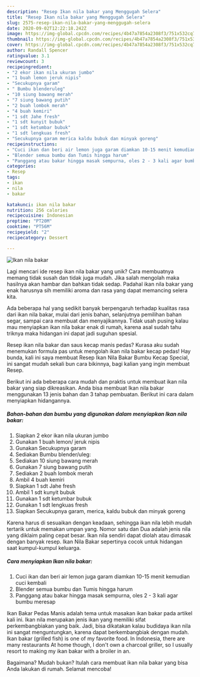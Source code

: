 ```yaml
---
description: "Resep Ikan nila bakar yang Menggugah Selera"
title: "Resep Ikan nila bakar yang Menggugah Selera"
slug: 2575-resep-ikan-nila-bakar-yang-menggugah-selera
date: 2020-09-02T12:22:18.242Z
image: https://img-global.cpcdn.com/recipes/4b47a7854a2308f3/751x532cq70/ikan-nila-bakar-foto-resep-utama.jpg
thumbnail: https://img-global.cpcdn.com/recipes/4b47a7854a2308f3/751x532cq70/ikan-nila-bakar-foto-resep-utama.jpg
cover: https://img-global.cpcdn.com/recipes/4b47a7854a2308f3/751x532cq70/ikan-nila-bakar-foto-resep-utama.jpg
author: Randall Spencer
ratingvalue: 3.1
reviewcount: 3
recipeingredient:
- "2 ekor ikan nila ukuran jumbo"
- "1 buah lemon jeruk nipis"
- "Secukupnya garam"
- " Bumbu blenderuleg"
- "10 siung bawang merah"
- "7 siung bawang putih"
- "2 buah lombok merah"
- "4 buah kemiri"
- "1 sdt Jahe fresh"
- "1 sdt kunyit bubuk"
- "1 sdt ketumbar bubuk"
- "1 sdt lengkuas fresh"
- "Secukupnya garam merica kaldu bubuk dan minyak goreng"
recipeinstructions:
- "Cuci ikan dan beri air lemon juga garam diamkan 10-15 menit kemudian cuci kembali"
- "Blender semua bumbu dan Tumis hingga harum"
- "Panggang atau bakar hingga masak sempurna, oles 2 - 3 kali agar bumbu meresap"
categories:
- Resep
tags:
- ikan
- nila
- bakar

katakunci: ikan nila bakar 
nutrition: 256 calories
recipecuisine: Indonesian
preptime: "PT20M"
cooktime: "PT56M"
recipeyield: "2"
recipecategory: Dessert

---
```



![Ikan nila bakar](https://img-global.cpcdn.com/recipes/4b47a7854a2308f3/751x532cq70/ikan-nila-bakar-foto-resep-utama.jpg)

Lagi mencari ide resep ikan nila bakar yang unik? Cara membuatnya memang tidak susah dan tidak juga mudah. Jika salah mengolah maka hasilnya akan hambar dan bahkan tidak sedap. Padahal ikan nila bakar yang enak harusnya sih memiliki aroma dan rasa yang dapat memancing selera kita.

Ada beberapa hal yang sedikit banyak berpengaruh terhadap kualitas rasa dari ikan nila bakar, mulai dari jenis bahan, selanjutnya pemilihan bahan segar, sampai cara membuat dan menyajikannya. Tidak usah pusing kalau mau menyiapkan ikan nila bakar enak di rumah, karena asal sudah tahu triknya maka hidangan ini dapat jadi suguhan spesial.

Resep ikan nila bakar dan saus kecap manis pedas? Kurasa aku sudah menemukan formula pas untuk mengolah ikan nila bakar kecap pedas! Hay bunda, kali ini saya membuat Resep Ikan Nila Bakar Bumbu Kecap Special, ini sangat mudah sekali bun cara bikinnya, bagi kalian yang ingin membuat Resep.


Berikut ini ada beberapa cara mudah dan praktis untuk membuat ikan nila bakar yang siap dikreasikan. Anda bisa membuat Ikan nila bakar menggunakan 13 jenis bahan dan 3 tahap pembuatan. Berikut ini cara dalam menyiapkan hidangannya.

<!--inarticleads1-->

##### Bahan-bahan dan bumbu yang digunakan dalam menyiapkan Ikan nila bakar:

1. Siapkan 2 ekor ikan nila ukuran jumbo
1. Gunakan 1 buah lemon/ jeruk nipis
1. Gunakan Secukupnya garam
1. Sediakan  Bumbu blender/uleg:
1. Sediakan 10 siung bawang merah
1. Gunakan 7 siung bawang putih
1. Sediakan 2 buah lombok merah
1. Ambil 4 buah kemiri
1. Siapkan 1 sdt Jahe fresh
1. Ambil 1 sdt kunyit bubuk
1. Gunakan 1 sdt ketumbar bubuk
1. Gunakan 1 sdt lengkuas fresh
1. Siapkan Secukupnya garam, merica, kaldu bubuk dan minyak goreng


Karena harus di sesuaikan dengan keadaan, sehingga ikan nila lebih mudah tertarik untuk memakan umpan yang. Nomor satu dan Dua adalah jenis nila yang diklaim paling cepat besar. Ikan nila sendiri dapat diolah atau dimasak dengan banyak resep. Ikan Nila Bakar sepertinya cocok untuk hidangan saat kumpul-kumpul keluarga. 

<!--inarticleads2-->

##### Cara menyiapkan Ikan nila bakar:

1. Cuci ikan dan beri air lemon juga garam diamkan 10-15 menit kemudian cuci kembali
1. Blender semua bumbu dan Tumis hingga harum
1. Panggang atau bakar hingga masak sempurna, oles 2 - 3 kali agar bumbu meresap


Ikan Bakar Pedas Manis adalah tema untuk masakan ikan bakar pada artikel kali ini. Ikan nila merupakan jenis ikan yang memiliki sifat perkembangbiakan yang baik. Jadi, bisa dikatakan kalau budidaya ikan nila ini sangat menguntungkan, karena dapat berkembangbiak dengan mudah. Ikan bakar (grilled fish) is one of my favorite food. In Indonesia, there are many restaurants At home though, I don&#39;t own a charcoal griller, so I usually resort to making my ikan bakar with a broiler in an. 

Bagaimana? Mudah bukan? Itulah cara membuat ikan nila bakar yang bisa Anda lakukan di rumah. Selamat mencoba!
